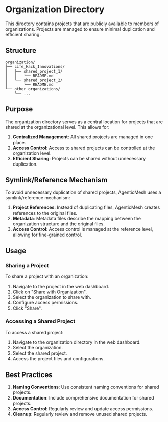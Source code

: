 # Organization Directory

This directory contains projects that are publicly available to members of organizations. Projects are managed to ensure minimal duplication and efficient sharing.

## Structure

```
organization/
├── Life_Hack_Innovations/
│   ├── shared_project_1/
│   │   └── README.md
│   └── shared_project_2/
│       └── README.md
└── other_organizations/
    └── ...
```

## Purpose

The organization directory serves as a central location for projects that are shared at the organizational level. This allows for:

1. **Centralized Management**: All shared projects are managed in one place.
2. **Access Control**: Access to shared projects can be controlled at the organization level.
3. **Efficient Sharing**: Projects can be shared without unnecessary duplication.

## Symlink/Reference Mechanism

To avoid unnecessary duplication of shared projects, AgenticMesh uses a symlink/reference mechanism:

1. **Project References**: Instead of duplicating files, AgenticMesh creates references to the original files.
2. **Metadata**: Metadata files describe the mapping between the organization structure and the original files.
3. **Access Control**: Access control is managed at the reference level, allowing for fine-grained control.

## Usage

### Sharing a Project

To share a project with an organization:

1. Navigate to the project in the web dashboard.
2. Click on "Share with Organization".
3. Select the organization to share with.
4. Configure access permissions.
5. Click "Share".

### Accessing a Shared Project

To access a shared project:

1. Navigate to the organization directory in the web dashboard.
2. Select the organization.
3. Select the shared project.
4. Access the project files and configurations.

## Best Practices

1. **Naming Conventions**: Use consistent naming conventions for shared projects.
2. **Documentation**: Include comprehensive documentation for shared projects.
3. **Access Control**: Regularly review and update access permissions.
4. **Cleanup**: Regularly review and remove unused shared projects.